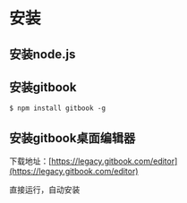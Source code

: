 # 安装

## 安装node.js



## 安装gitbook

```
$ npm install gitbook -g

```

## 安装gitbook桌面编辑器

下载地址：[https://legacy.gitbook.com/editor](https://legacy.gitbook.com/editor)

直接运行，自动安装





